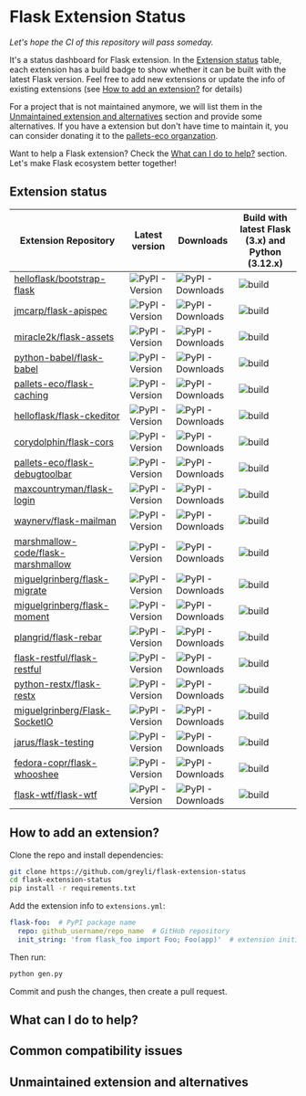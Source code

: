 # Flask Extension Status

*Let's hope the CI of this repository will pass someday.*

It's a status dashboard for Flask extension. In the [Extension status](#extension-status) table, each extension has a build badge to show whether it can be built with the latest Flask version. Feel free to add new extensions or update the info of existing extensions (see [How to add an extension?](#how-to-add-an-extension) for details)

For a project that is not maintained anymore, we will list them in the [Unmaintained extension and alternatives](#unmaintained-extension-and-alternatives) section and provide some alternatives. If you have a extension but don't have time to maintain it, you can consider donating it to the [pallets-eco organzation](https://github.com/pallets-eco).

Want to help a Flask extension? Check the [What can I do to help?](#what-can-i-do-to-help) section. Let's make Flask ecosystem better together!

## Extension status

<!-- TABLE_START -->

| Extension Repository | Latest version  |  Downloads | Build with latest Flask (3.x) and Python (3.12.x) |
| -------------------- | --------------- | ---------- | ------------------------------------------------- |
| [helloflask/bootstrap-flask](https://github.com/helloflask/bootstrap-flask) | ![PyPI - Version](https://img.shields.io/pypi/v/bootstrap-flask) | ![PyPI - Downloads](https://img.shields.io/pypi/dm/bootstrap-flask?color=darkgrey) | ![build](https://github.com/greyli/flask-extension-status/actions/workflows/bootstrap-flask.yml/badge.svg) |
| [jmcarp/flask-apispec](https://github.com/jmcarp/flask-apispec) | ![PyPI - Version](https://img.shields.io/pypi/v/flask-apispec) | ![PyPI - Downloads](https://img.shields.io/pypi/dm/flask-apispec?color=darkgrey) | ![build](https://github.com/greyli/flask-extension-status/actions/workflows/flask-apispec.yml/badge.svg) |
| [miracle2k/flask-assets](https://github.com/miracle2k/flask-assets) | ![PyPI - Version](https://img.shields.io/pypi/v/flask-assets) | ![PyPI - Downloads](https://img.shields.io/pypi/dm/flask-assets?color=darkgrey) | ![build](https://github.com/greyli/flask-extension-status/actions/workflows/flask-assets.yml/badge.svg) |
| [python-babel/flask-babel](https://github.com/python-babel/flask-babel) | ![PyPI - Version](https://img.shields.io/pypi/v/flask-babel) | ![PyPI - Downloads](https://img.shields.io/pypi/dm/flask-babel?color=darkgrey) | ![build](https://github.com/greyli/flask-extension-status/actions/workflows/flask-babel.yml/badge.svg) |
| [pallets-eco/flask-caching](https://github.com/pallets-eco/flask-caching) | ![PyPI - Version](https://img.shields.io/pypi/v/flask-caching) | ![PyPI - Downloads](https://img.shields.io/pypi/dm/flask-caching?color=darkgrey) | ![build](https://github.com/greyli/flask-extension-status/actions/workflows/flask-caching.yml/badge.svg) |
| [helloflask/flask-ckeditor](https://github.com/helloflask/flask-ckeditor) | ![PyPI - Version](https://img.shields.io/pypi/v/flask-ckeditor) | ![PyPI - Downloads](https://img.shields.io/pypi/dm/flask-ckeditor?color=darkgrey) | ![build](https://github.com/greyli/flask-extension-status/actions/workflows/flask-ckeditor.yml/badge.svg) |
| [corydolphin/flask-cors](https://github.com/corydolphin/flask-cors) | ![PyPI - Version](https://img.shields.io/pypi/v/flask-cors) | ![PyPI - Downloads](https://img.shields.io/pypi/dm/flask-cors?color=darkgrey) | ![build](https://github.com/greyli/flask-extension-status/actions/workflows/flask-cors.yml/badge.svg) |
| [pallets-eco/flask-debugtoolbar](https://github.com/pallets-eco/flask-debugtoolbar) | ![PyPI - Version](https://img.shields.io/pypi/v/flask-debugtoolbar) | ![PyPI - Downloads](https://img.shields.io/pypi/dm/flask-debugtoolbar?color=darkgrey) | ![build](https://github.com/greyli/flask-extension-status/actions/workflows/flask-debugtoolbar.yml/badge.svg) |
| [maxcountryman/flask-login](https://github.com/maxcountryman/flask-login) | ![PyPI - Version](https://img.shields.io/pypi/v/flask-login) | ![PyPI - Downloads](https://img.shields.io/pypi/dm/flask-login?color=darkgrey) | ![build](https://github.com/greyli/flask-extension-status/actions/workflows/flask-login.yml/badge.svg) |
| [waynerv/flask-mailman](https://github.com/waynerv/flask-mailman) | ![PyPI - Version](https://img.shields.io/pypi/v/flask-mailman) | ![PyPI - Downloads](https://img.shields.io/pypi/dm/flask-mailman?color=darkgrey) | ![build](https://github.com/greyli/flask-extension-status/actions/workflows/flask-mailman.yml/badge.svg) |
| [marshmallow-code/flask-marshmallow](https://github.com/marshmallow-code/flask-marshmallow) | ![PyPI - Version](https://img.shields.io/pypi/v/flask-marshmallow) | ![PyPI - Downloads](https://img.shields.io/pypi/dm/flask-marshmallow?color=darkgrey) | ![build](https://github.com/greyli/flask-extension-status/actions/workflows/flask-marshmallow.yml/badge.svg) |
| [miguelgrinberg/flask-migrate](https://github.com/miguelgrinberg/flask-migrate) | ![PyPI - Version](https://img.shields.io/pypi/v/flask-migrate) | ![PyPI - Downloads](https://img.shields.io/pypi/dm/flask-migrate?color=darkgrey) | ![build](https://github.com/greyli/flask-extension-status/actions/workflows/flask-migrate.yml/badge.svg) |
| [miguelgrinberg/flask-moment](https://github.com/miguelgrinberg/flask-moment) | ![PyPI - Version](https://img.shields.io/pypi/v/flask-moment) | ![PyPI - Downloads](https://img.shields.io/pypi/dm/flask-moment?color=darkgrey) | ![build](https://github.com/greyli/flask-extension-status/actions/workflows/flask-moment.yml/badge.svg) |
| [plangrid/flask-rebar](https://github.com/plangrid/flask-rebar) | ![PyPI - Version](https://img.shields.io/pypi/v/flask-rebar) | ![PyPI - Downloads](https://img.shields.io/pypi/dm/flask-rebar?color=darkgrey) | ![build](https://github.com/greyli/flask-extension-status/actions/workflows/flask-rebar.yml/badge.svg) |
| [flask-restful/flask-restful](https://github.com/flask-restful/flask-restful) | ![PyPI - Version](https://img.shields.io/pypi/v/flask-restful) | ![PyPI - Downloads](https://img.shields.io/pypi/dm/flask-restful?color=darkgrey) | ![build](https://github.com/greyli/flask-extension-status/actions/workflows/flask-restful.yml/badge.svg) |
| [python-restx/flask-restx](https://github.com/python-restx/flask-restx) | ![PyPI - Version](https://img.shields.io/pypi/v/flask-restx) | ![PyPI - Downloads](https://img.shields.io/pypi/dm/flask-restx?color=darkgrey) | ![build](https://github.com/greyli/flask-extension-status/actions/workflows/flask-restx.yml/badge.svg) |
| [miguelgrinberg/Flask-SocketIO](https://github.com/miguelgrinberg/Flask-SocketIO) | ![PyPI - Version](https://img.shields.io/pypi/v/flask-socketio) | ![PyPI - Downloads](https://img.shields.io/pypi/dm/flask-socketio?color=darkgrey) | ![build](https://github.com/greyli/flask-extension-status/actions/workflows/flask-socketio.yml/badge.svg) |
| [jarus/flask-testing](https://github.com/jarus/flask-testing) | ![PyPI - Version](https://img.shields.io/pypi/v/flask-testing) | ![PyPI - Downloads](https://img.shields.io/pypi/dm/flask-testing?color=darkgrey) | ![build](https://github.com/greyli/flask-extension-status/actions/workflows/flask-testing.yml/badge.svg) |
| [fedora-copr/flask-whooshee](https://github.com/fedora-copr/flask-whooshee) | ![PyPI - Version](https://img.shields.io/pypi/v/flask-whooshee) | ![PyPI - Downloads](https://img.shields.io/pypi/dm/flask-whooshee?color=darkgrey) | ![build](https://github.com/greyli/flask-extension-status/actions/workflows/flask-whooshee.yml/badge.svg) |
| [flask-wtf/flask-wtf](https://github.com/flask-wtf/flask-wtf) | ![PyPI - Version](https://img.shields.io/pypi/v/flask-wtf) | ![PyPI - Downloads](https://img.shields.io/pypi/dm/flask-wtf?color=darkgrey) | ![build](https://github.com/greyli/flask-extension-status/actions/workflows/flask-wtf.yml/badge.svg) |

<!-- TABLE_END -->

## How to add an extension?

Clone the repo and install dependencies:

```bash
git clone https://github.com/greyli/flask-extension-status
cd flask-extension-status
pip install -r requirements.txt
```

Add the extension info to `extensions.yml`:

```yaml
flask-foo:  # PyPI package name
  repo: github_username/repo_name  # GitHub repository
  init_string: 'from flask_foo import Foo; Foo(app)'  # extension initialization
```

Then run:

```bash
python gen.py
```

Commit and push the changes, then create a pull request.

## What can I do to help?

## Common compatibility issues

## Unmaintained extension and alternatives

